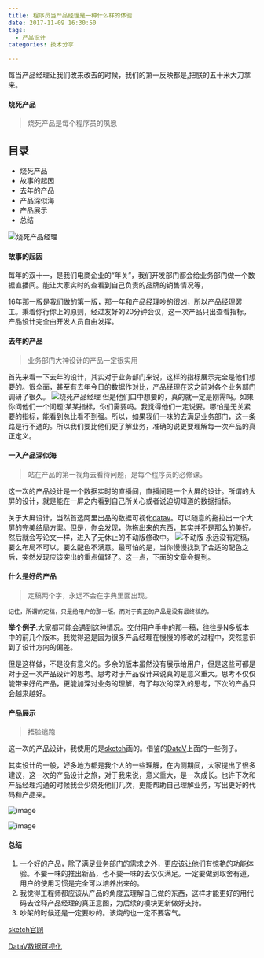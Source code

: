 ```yaml
---
title: 程序员当产品经理是一种什么样的体验
date: 2017-11-09 16:30:50
tags:
  - 产品设计
categories: 技术分享

---
```


每当产品经理让我们改来改去的时候，我们的第一反映都是,把朕的五十米大刀拿来。

<!--more-->

#### 烧死产品
> 烧死产品是每个程序员的夙愿



## 目录
+ 烧死产品
+ 故事的起因
+ 去年的产品
+ 产品深似海
+ 产品展示
+ 总结




![烧死产品经理](http://og3rfccos.bkt.clouddn.com/project.jpg)

#### 故事的起因

每年的双十一，是我们电商企业的“年关”，我们开发部门都会给业务部门做一个数据直播间。能让大家实时的查看到自己负责的品牌的销售情况等，

16年那一版是我们做的第一版，那一年和产品经理吵的很凶，所以产品经理罢工。秉着你行你上的原则，经过友好的20分钟会议，这一次产品只出查看指标，产品设计完全由开发人员自由发挥。

#### 去年的产品
> 业务部门大神设计的产品一定很实用

首先来看一下去年的设计，其实对于业务部门来说，这样的指标展示完全是他们想要的。很全面，甚至有去年今日的数据作对比，产品经理在这之前对各个业务部门调研了很久。
![烧死产品经理](http://og3rfccos.bkt.clouddn.com/long.jpg)
但是他们口中想要的，真的就一定是刚需吗。如果你问他们一个问题:某某指标，你们需要吗。我觉得他们一定说要。哪怕是无关紧要的指标，能看到总比看不到强。所以，如果我们一味的去满足业务部门，这一条路是行不通的。所以我们要比他们更了解业务，准确的说更要理解每一次产品的真正定义。

#### 一入产品深似海
>  站在产品的第一视角去看待问题，是每个程序员的必修课。

这一次的产品设计是一个数据实时的直播间，直播间是一个大屏的设计。所谓的大屏的设计，就是能在一屏之内看到自己所关心或者说迫切知道的数据指标。

关于大屏设计，当然首选阿里出品的数据可视化[datav](https://data.aliyun.com/visual/datav?spm=a2c0j.7906235.header.29.Vfj7Vo)。可以随意的拖拉出一个大屏的完美结局方案。但是，你会发现，你拖出来的东西，其实并不是那么的美好。然后就会写论文一样，进入了无休止的不动版修改中。
![不动版](http://og3rfccos.bkt.clouddn.com/11.jpg)
永远没有定稿，要么布局不可以，要么配色不满意。最可怕的是，当你慢慢找到了合适的配色之后，突然发现应该突出的重点偏轻了。这一点，下面的文章会提到。

#### 什么是好的产品
>  定稿两个字，永远不会在字典里面出现。

```
记住，所谓的定稿，只是给用户的那一版。而对于真正的产品是没有最终稿的。
```


**举个例子**:大家都可能会遇到这种情况。交付用户手中的那一稿，往往是N多版本中的前几个版本。我觉得这是因为很多产品经理在慢慢的修改的过程中，突然意识到了设计方向的偏差。

但是这样做，不是没有意义的。多余的版本虽然没有展示给用户，但是这些可都是对于这一次产品设计的思考。思考对于产品设计来说真的是意义重大。思考不仅仅能带来好的产品，更能加深对业务的理解，有了每次的深入的思考，下次的产品只会越来越好。


#### 产品展示
> 捂脸逃跑

这一次的产品设计，我使用的是[sketch](http://www.sketchcn.com/)画的。借鉴的[DataV](https://data.aliyun.com/visual/datav?spm=a2c0j.7906235.header.29.Vfj7Vo)上面的一些例子。

其实设计的一般，好多地方都是我个人的一些理解，在内测期间，大家提出了很多建议，这一次的产品设计之旅，对于我来说，意义重大，是一次成长。也许下次和产品经理沟通的时候我会少烧死他们几次，更能帮助自己理解业务，写出更好的代码和产品来。

![image](http://og3rfccos.bkt.clouddn.com/%E4%BA%A7%E5%93%811.jpg)

![image](http://og3rfccos.bkt.clouddn.com/%E4%BA%A7%E5%93%812.jpg)



#### 总结
1. 一个好的产品，除了满足业务部门的需求之外，更应该让他们有惊艳的功能体验。不要一味的推出新品，也不要一味的去仅仅满足。一定要做到取舍有道，用户的使用习惯是完全可以培养出来的。
2. 我觉得工程师都应该从产品的角度去理解自己做的东西，这样才能更好的用代码去诠释产品经理的真正意图，为后续的模块更新做好支持。
3. 吵架的时候还是一定要吵的。该烧的也一定不要客气。


[sketch官网](http://www.sketchcn.com/)

[DataV数据可视化](https://data.aliyun.com/visual/datav?spm=a2c0j.7906235.header.29.Vfj7Vo)